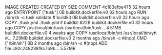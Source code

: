 IMAGE CREATED CREATED BY SIZE COMMENT
4c183efbe475 32 hours ago ENTRYPOINT ["tusk"] 0B buildkit.dockerfile.v0
<missing> 32 hours ago RUN /bin/sh -c tusk validate # buildkit 0B buildkit.dockerfile.v0
<missing> 32 hours ago COPY ./tusk.yml ./tusk.yml # buildkit 622B buildkit.dockerfile.v0
<missing> 32 hours ago COPY /usr/local/bin/tusk /usr/local/bin/tusk… 4.51MB buildkit.dockerfile.v0
<missing> 4 weeks ago COPY /usr/local/bin/ytt /usr/local/bin/ytt #… 7.29MB buildkit.dockerfile.v0
<missing> 2 months ago /bin/sh -c #(nop) CMD ["/bin/sh"] 0B
<missing> 2 months ago /bin/sh -c #(nop) ADD file:c92c248239f8c7b9b… 5.57MB

